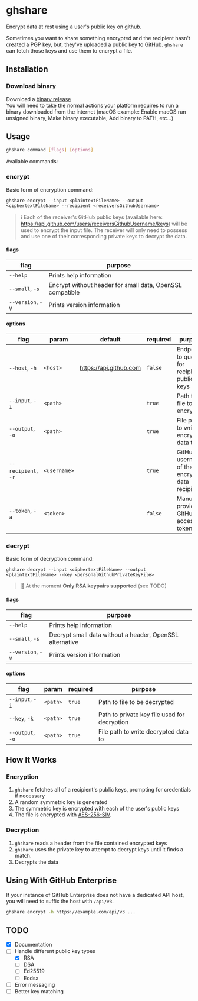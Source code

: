# ghshare

Encrypt data at rest using a user's public key on github.  

Sometimes you want to share something encrypted and the recipient hasn't created a PGP key, but, they've uploaded a public key to GitHub. `ghshare` can fetch those keys and use them to encrypt a file.  

## Installation

### Download binary

Download a [binary release](https://github.com/kjvalencik/ghshare/releases)  
You will need to take the normal actions your platform requires to run a binary downloaded from the internet (macOS example: Enable macOS run unsigned binary, Make binary executable, Add binary to PATH, etc...)  

## Usage

```sh
ghshare command [flags] [options]
```

Available commands:  

### encrypt

Basic form of encryption command:  

```
ghshare encrypt --input <plaintextFileName> --output <ciphertextFileName> --recipient <receiversGithubUsername>
```

> :information_source: Each of the receiver's GitHub public keys (available here: https://api.github.com/users/receiversGithubUsername/keys) will be used to encrypt the input file.
> The receiver will only need to possess and use one of their corresponding private keys to decrypt the data.

#### flags

 flag                        | purpose
-----------------------------|---------
`--help`                     | Prints help information
`--small`, `-s`              | Encrypt without header for small data, OpenSSL compatible
`--version`, `-V`            | Prints version information

#### options

 flag               | param        | default                | required | purpose
--------------------|--------------|------------------------|----------|---------
`--host`, `-h`      | `<host>`     | https://api.github.com | `false`  | Endpoint to query for recipient's public keys
`--input`, `-i`     | `<path>`     |                        | `true`   | Path to file to be encrypted
`--output`, `-o`    | `<path>`     |                        | `true`   | File path to write encrypted data to
`--recipient`, `-r` | `<username>` |                        | `true`   | GitHub username of the encrypted data recipient
`--token`, `-a`     | `<token>`    |                        | `false`  | Manually provide GitHub access token

### decrypt

Basic form of decryption command:  

```
ghshare decrypt --input <ciphertextFileName> --output <plaintextFileName> --key <personalGithubPrivateKeyFile>
```

> :construction: At the moment **Only RSA keypairs supported** (see TODO)

#### flags

 flag                        | purpose
-----------------------------|---------
`--help`                     | Prints help information
`--small`, `-s`              | Decrypt small data without a header, OpenSSL alternative
`--version`, `-V`            | Prints version information

#### options

 flag            | param    | required | purpose
-----------------|----------|----------|---------
`--input`, `-i`  | `<path>` | `true`   | Path to file to be decrypted
`--key`, `-k`    | `<path>` | `true`   | Path to private key file used for decryption
`--output`, `-o` | `<path>` | `true`   | File path to write decrypted data to

## How It Works

### Encryption

1. `ghshare` fetches all of a recipient's public keys, prompting for
	credentials if necessary
1. A random symmetric key is generated
1. The symmetric key is encrypted with each of the user's public keys
1. The file is encrypted with [AES-256-SIV][miscreant].

### Decryption

1. `ghshare` reads a header from the file contained encrypted keys
1. `ghshare` uses the private key to attempt to decrypt keys until it finds a
	match.
1. Decrypts the data

## Using With GitHub Enterprise

If your instance of GitHub Enterprise does not have a dedicated API host, you
will need to suffix the host with `/api/v3`.

```sh
ghshare encrypt -h https://example.com/api/v3 ...
```

## TODO

* [x] Documentation
* [ ] Handle different public key types
	- [x] RSA
	- [ ] DSA
	- [ ] Ed25519
	- [ ] Ecdsa
* [ ] Error messaging
* [ ] Better key matching

[miscreant]: https://github.com/miscreant/miscreant
